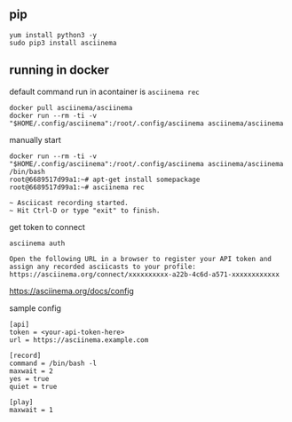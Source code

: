 ## pip
```
yum install python3 -y
sudo pip3 install asciinema
```

## running in  docker 
default command run in acontainer is `asciinema rec`

```
docker pull asciinema/asciinema
docker run --rm -ti -v "$HOME/.config/asciinema":/root/.config/asciinema asciinema/asciinema
```

manually start 
```
docker run --rm -ti -v "$HOME/.config/asciinema":/root/.config/asciinema asciinema/asciinema /bin/bash
root@6689517d99a1:~# apt-get install somepackage
root@6689517d99a1:~# asciinema rec
```

```
~ Asciicast recording started.
~ Hit Ctrl-D or type "exit" to finish.
```

get token to connect 
```
asciinema auth
```
```
Open the following URL in a browser to register your API token and assign any recorded asciicasts to your profile:
https://asciinema.org/connect/xxxxxxxxxx-a22b-4c6d-a571-xxxxxxxxxxxx
```


https://asciinema.org/docs/config

sample config
```
[api]
token = <your-api-token-here>
url = https://asciinema.example.com

[record]
command = /bin/bash -l
maxwait = 2
yes = true
quiet = true

[play]
maxwait = 1
```
